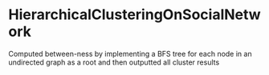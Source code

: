 # HierarchicalClusteringOnSocialNetwork
Computed between-ness by implementing a BFS tree for each node in an undirected graph as a root and then outputted all cluster results 
